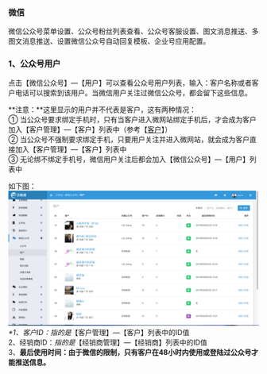### 微信

微信公众号菜单设置、公众号粉丝列表查看、公众号客服设置、图文消息推送、多图文消息推送、设置微信公众号自动回复模板、企业号应用配置。

### 1、公众号用户

点击【微信公众号】—【用户】可以查看公众号用户列表，输入：客户名称或者客户电话可以搜索到该用户。当微信用户关注过微信公众号，都会留下这些信息。

**注意：**这里显示的用户并不代表是客户，这有两种情况：  
① 当公众号要求绑定手机时，只有当客户进入微网站绑定手机后，才会成为客户加入【客户管理】—【客户】列表中（参考【[客户](/ke-hu.md)】）  
② 当公众号不强制要求绑定手机，只要用户关注并进入微网站，就会成为客户直接加入【客户管理】—【客户】列表中  
③ 无论绑不绑定手机号，微信用户关注后都会加入【微信公众号】—【用户】列表中

如下图：![](/assets/weixin-1.png)_\*1、客户ID：指的是_【客户管理】—【客户】列表中的ID值  
  2、经销商ID：_指的是_【经销商管理】—【经销商】列表中的ID值  
  3、**最后使用时间：由于微信的限制，只有客户在48小时内使用或登陆过公众号才能推送信息。**

